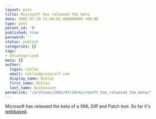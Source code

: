 ```yaml
---
layout: post
title: Microsoft has released the beta
date: 2002-07-19 15:44:02.000000000 +00:00
type: post
parent_id: '0'
published: true
password: ''
status: publish
categories: []
tags:
- Uncategorized
meta: {}
author:
  login: niklas
  email: niklas@protocol7.com
  display_name: Niklas
  first_name: Niklas
  last_name: Gustavsson
permalink: "/archives/2002/07/19/microsoft_has_released_the_beta/"
---
```

Microsoft has released the beta of a XML Diff and Patch tool. So far it's [webbased](http://www.gotdotnet.com/team/xmltools/default.aspx).

